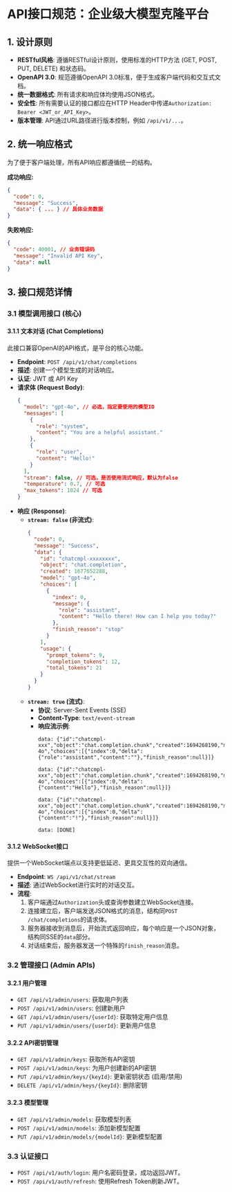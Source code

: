 # API接口规范：企业级大模型克隆平台

## 1. 设计原则

- **RESTful风格**: 遵循RESTful设计原则，使用标准的HTTP方法 (GET, POST, PUT, DELETE) 和状态码。
- **OpenAPI 3.0**: 规范遵循OpenAPI 3.0标准，便于生成客户端代码和交互式文档。
- **统一数据格式**: 所有请求和响应体均使用JSON格式。
- **安全性**: 所有需要认证的接口都应在HTTP Header中传递`Authorization: Bearer <JWT_or_API_Key>`。
- **版本管理**: API通过URL路径进行版本控制，例如 `/api/v1/...`。

## 2. 统一响应格式

为了便于客户端处理，所有API响应都遵循统一的结构。

**成功响应:**
```json
{
  "code": 0,
  "message": "Success",
  "data": { ... } // 具体业务数据
}
```

**失败响应:**
```json
{
  "code": 40001, // 业务错误码
  "message": "Invalid API Key",
  "data": null
}
```

## 3. 接口规范详情

### 3.1 模型调用接口 (核心)

#### 3.1.1 文本对话 (Chat Completions)

此接口兼容OpenAI的API格式，是平台的核心功能。

- **Endpoint**: `POST /api/v1/chat/completions`
- **描述**: 创建一个模型生成的对话响应。
- **认证**: JWT 或 API Key
- **请求体 (Request Body)**:
  ```json
  {
    "model": "gpt-4o", // 必选，指定要使用的模型ID
    "messages": [
      {
        "role": "system",
        "content": "You are a helpful assistant."
      },
      {
        "role": "user",
        "content": "Hello!"
      }
    ],
    "stream": false, // 可选，是否使用流式响应，默认为false
    "temperature": 0.7, // 可选
    "max_tokens": 1024 // 可选
  }
  ```
- **响应 (Response)**:
  - **`stream: false` (非流式)**:
    ```json
    {
      "code": 0,
      "message": "Success",
      "data": {
        "id": "chatcmpl-xxxxxxxx",
        "object": "chat.completion",
        "created": 1677652288,
        "model": "gpt-4o",
        "choices": [
          {
            "index": 0,
            "message": {
              "role": "assistant",
              "content": "Hello there! How can I help you today?"
            },
            "finish_reason": "stop"
          }
        ],
        "usage": {
          "prompt_tokens": 9,
          "completion_tokens": 12,
          "total_tokens": 21
        }
      }
    }
    ```
  - **`stream: true` (流式)**:
    - **协议**: Server-Sent Events (SSE)
    - **Content-Type**: `text/event-stream`
    - **响应流示例**:
      ```
      data: {"id":"chatcmpl-xxx","object":"chat.completion.chunk","created":1694268190,"model":"gpt-4o","choices":[{"index":0,"delta":{"role":"assistant","content":""},"finish_reason":null}]}

      data: {"id":"chatcmpl-xxx","object":"chat.completion.chunk","created":1694268190,"model":"gpt-4o","choices":[{"index":0,"delta":{"content":"Hello"},"finish_reason":null}]}

      data: {"id":"chatcmpl-xxx","object":"chat.completion.chunk","created":1694268190,"model":"gpt-4o","choices":[{"index":0,"delta":{"content":"!"},"finish_reason":null}]}
      
      data: [DONE]
      ```

#### 3.1.2 WebSocket接口

提供一个WebSocket端点以支持更低延迟、更具交互性的双向通信。

- **Endpoint**: `WS /api/v1/chat/stream`
- **描述**: 通过WebSocket进行实时的对话交互。
- **流程**:
  1. 客户端通过`Authorization`头或查询参数建立WebSocket连接。
  2. 连接建立后，客户端发送JSON格式的消息，结构同`POST /chat/completions`的请求体。
  3. 服务器接收到消息后，开始流式返回响应，每个响应是一个JSON对象，结构同SSE的`data`部分。
  4. 对话结束后，服务器发送一个特殊的`finish_reason`消息。

### 3.2 管理接口 (Admin APIs)

#### 3.2.1 用户管理
- `GET /api/v1/admin/users`: 获取用户列表
- `POST /api/v1/admin/users`: 创建新用户
- `GET /api/v1/admin/users/{userId}`: 获取特定用户信息
- `PUT /api/v1/admin/users/{userId}`: 更新用户信息

#### 3.2.2 API密钥管理
- `GET /api/v1/admin/keys`: 获取所有API密钥
- `POST /api/v1/admin/keys`: 为用户创建新的API密钥
- `PUT /api/v1/admin/keys/{keyId}`: 更新密钥状态 (启用/禁用)
- `DELETE /api/v1/admin/keys/{keyId}`: 删除密钥

#### 3.2.3 模型管理
- `GET /api/v1/admin/models`: 获取模型列表
- `POST /api/v1/admin/models`: 添加新模型配置
- `PUT /api/v1/admin/models/{modelId}`: 更新模型配置

### 3.3 认证接口

- `POST /api/v1/auth/login`: 用户名密码登录，成功返回JWT。
- `POST /api/v1/auth/refresh`: 使用Refresh Token刷新JWT。